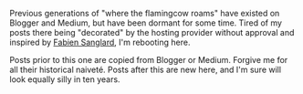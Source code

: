 <!--# set var="title" value="Reboot" -->
<!--# set var="date" value="April 14, 2019" -->

<!--# include file="include/top.html" -->

Previous generations of "where the flamingcow roams" have existed on Blogger and Medium, but have been dormant for some time. Tired of my posts there being "decorated" by the hosting provider without approval and inspired by [Fabien Sanglard](https://fabiensanglard.net/bloated/index.html), I'm rebooting here.

Posts prior to this one are copied from Blogger or Medium. Forgive me for all their historical naiveté. Posts after this are new here, and I'm sure will look equally silly in ten years.

<!--# include file="include/bottom.html" -->
